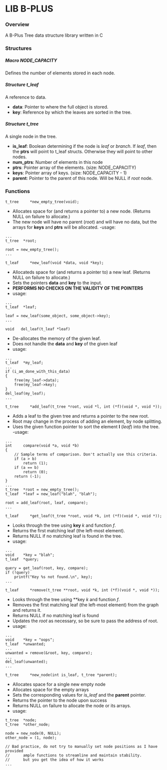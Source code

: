 # LIB B-PLUS 
### Overview
A B-Plus Tree data structure library written in C



### Structures


##### Macro NODE_CAPACITY
Defines the number of elements stored in each node.

##### Structure t_leaf
A reference to data.
- **data**: Pointer to where the full object is stored.
- **key**: Reference by which the leaves are sorted in the tree.

##### Structure t_tree
A single node in the tree.
- **is_leaf**: Boolean determining if the node is _leaf_ or _branch_. If _leaf_, then the **ptrs** will point to t_leaf
structs. Otherwise they will point to other nodes.
- **num_ptrs**: Number of elements in this node
- **ptrs**: Pointer array of the elements. (size: NODE_CAPACITY)
- **keys**: Pointer array of keys. (size: NODE_CAPACITY - 1)
- **parent**: Pointer to the parent of this node. Will be NULL if _root_ node.



### Functions


`t_tree		*new_empty_tree(void);`
- Allocates space for (and returns a pointer to) a new node. (Returns NULL on failure to allocate.)
- The new node will have no parent (_root_) and will have no data, but the arrays for **keys** and **ptrs** will be
allocated.
-usage:
```
...
t_tree	*root;

root = new_empty_tree();
...
```






`t_leaf		*new_leaf(void *data, void *key);`
- Allocateds space for (and returns a pointer to) a new leaf. (Returns NULL on failure to allocate.)
- Sets the pointers **data** and **key** to the input. 
- **PERFORMS NO CHECKS ON THE VALIDITY OF THE POINTERS**
- usage:
```
...
t_leaf	*leaf;

leaf = new_leaf(some_object, some_object->key);
...
```






`void	del_leaf(t_leaf *leaf)`
- De-allocates the memory of the given leaf.
- Does not handle the **data** and **key** of the given leaf
- usage:
```
...
t_leaf	*my_leaf;
...
if (i_am_done_with_this_data)
{
	free(my_leaf->data);
	free(my_leaf->key);
}
del_leaf(my_leaf);
...
```






`t_tree		*add_leaf(t_tree *root, void *l, int (*f)(void *, void *));`
- Adds a leaf to the given tree and returns a pointer to the new root.
- Root may change in the process of adding an element, by node splitting.
- Uses the given function pointer to sort the element **l** (_leaf_) into the tree.
-usage:
```
...
int		compare(void *a, void *b)
{
	// Sample terms of comparison. Don't actually use this criteria.
	if (a > b)
		return (1);
	if (a == b)
		return (0);
	return (-1);
}
...
t_tree	*root = new_empty_tree();
t_leaf	*leaf = new_leaf("blah", "blah");

root = add_leaf(root, leaf, compare);
...
```






`t_leaf		*get_leaf(t_tree *root, void *k, int (*f)(void *, void *));`
- Looks through the tree using **key** _k_ and function _f_.
- Returns the first matching leaf (the left-most element).
- Returns NULL if no matching leaf is found in the tree.
- usage:
```
...
void	*key = "blah";
t_leaf	*query;

query = get_leaf(root, key, compare);
if (!query)
	printf("Key %s not found.\n", key);
...
```






`t_leaf		*remove(t_tree **root, void *k, int (*f)(void *, void *));`
- Looks through the tree using **key _k_ and function _f_.
- Removes the first matching leaf (the left-most element) from the graph and returns it.
- Returns NULL if no matching leaf is found
- Updates the _root_ as necessary, so be sure to pass the address of root.
- usage:
```
...
void	*key = "oops";
t_leaf	*unwanted;
...
unwanted = remove(&root, key, compare);
...
del_leaf(unwanted);
...
```






`t_tree		*new_node(int is_leaf, t_tree *parent);`
- Allocates space for a single new empty node
- Allocates space for the empty arrays
- Sets the corresponding values for *is_leaf* and the **parent** pointer.
- Returns the pointer to the node upon success
- Returns NULL on failure to allocate the node or its arrays.
- usage:
```
t_tree	*node;
t_tree	*other_node;

node = new_node(0, NULL);
other_node = (1, node);

// Bad practice, do not try to manually set node positions as I have provided
// 		ample functions to streamline and maintain stability.
//		but you get the idea of how it works
...
```

